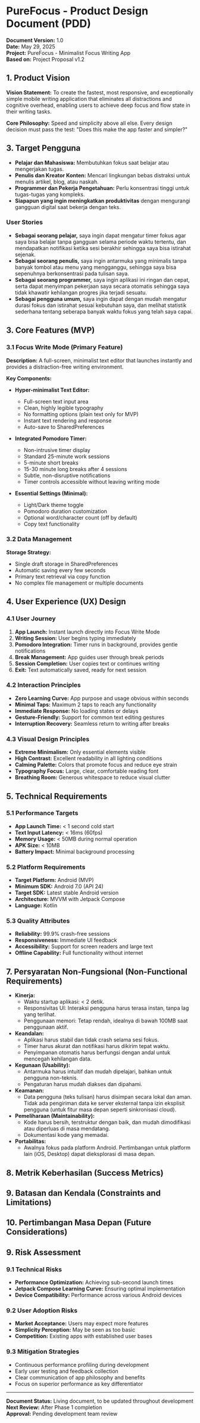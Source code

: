 # PureFocus - Product Design Document (PDD)

**Document Version:** 1.0  
**Date:** May 29, 2025  
**Project:** PureFocus - Minimalist Focus Writing App  
**Based on:** Project Proposal v1.2

## 1. Product Vision

**Vision Statement:** To create the fastest, most responsive, and exceptionally simple mobile writing application that eliminates all distractions and cognitive overhead, enabling users to achieve deep focus and flow state in their writing tasks.

**Core Philosophy:** Speed and simplicity above all else. Every design decision must pass the test: "Does this make the app faster and simpler?"

## 3. Target Pengguna

*   **Pelajar dan Mahasiswa:** Membutuhkan fokus saat belajar atau mengerjakan tugas.
*   **Penulis dan Kreator Konten:** Mencari lingkungan bebas distraksi untuk menulis artikel, blog, atau naskah.
*   **Programmer dan Pekerja Pengetahuan:** Perlu konsentrasi tinggi untuk tugas-tugas yang kompleks.
*   **Siapapun yang ingin meningkatkan produktivitas** dengan mengurangi gangguan digital saat bekerja dengan teks.

### User Stories

*   **Sebagai seorang pelajar,** saya ingin dapat mengatur timer fokus agar saya bisa belajar tanpa gangguan selama periode waktu tertentu, dan mendapatkan notifikasi ketika sesi berakhir sehingga saya bisa istirahat sejenak.
*   **Sebagai seorang penulis,** saya ingin antarmuka yang minimalis tanpa banyak tombol atau menu yang mengganggu, sehingga saya bisa sepenuhnya berkonsentrasi pada tulisan saya.
*   **Sebagai seorang programmer,** saya ingin aplikasi ini ringan dan cepat, serta dapat menyimpan pekerjaan saya secara otomatis sehingga saya tidak khawatir kehilangan progres jika terjadi sesuatu.
*   **Sebagai pengguna umum,** saya ingin dapat dengan mudah mengatur durasi fokus dan istirahat sesuai kebutuhan saya, dan melihat statistik sederhana tentang seberapa banyak waktu fokus yang telah saya capai.

## 3. Core Features (MVP)

### 3.1 Focus Write Mode (Primary Feature)

**Description:** A full-screen, minimalist text editor that launches instantly and provides a distraction-free writing environment.

**Key Components:**
- **Hyper-minimalist Text Editor:**
  - Full-screen text input area
  - Clean, highly legible typography
  - No formatting options (plain text only for MVP)
  - Instant text rendering and response
  - Auto-save to SharedPreferences

- **Integrated Pomodoro Timer:**
  - Non-intrusive timer display
  - Standard 25-minute work sessions
  - 5-minute short breaks
  - 15-30 minute long breaks after 4 sessions
  - Subtle, non-disruptive notifications
  - Timer controls accessible without leaving writing mode

- **Essential Settings (Minimal):**
  - Light/Dark theme toggle
  - Pomodoro duration customization
  - Optional word/character count (off by default)
  - Copy text functionality

### 3.2 Data Management

**Storage Strategy:**
- Single draft storage in SharedPreferences
- Automatic saving every few seconds
- Primary text retrieval via copy function
- No complex file management or multiple documents

## 4. User Experience (UX) Design

### 4.1 User Journey

1. **App Launch:** Instant launch directly into Focus Write Mode
2. **Writing Session:** User begins typing immediately
3. **Pomodoro Integration:** Timer runs in background, provides gentle notifications
4. **Break Management:** App guides user through break periods
5. **Session Completion:** User copies text or continues writing
6. **Exit:** Text automatically saved, ready for next session

### 4.2 Interaction Principles

- **Zero Learning Curve:** App purpose and usage obvious within seconds
- **Minimal Taps:** Maximum 2 taps to reach any functionality
- **Immediate Response:** No loading states or delays
- **Gesture-Friendly:** Support for common text editing gestures
- **Interruption Recovery:** Seamless return to writing after breaks

### 4.3 Visual Design Principles

- **Extreme Minimalism:** Only essential elements visible
- **High Contrast:** Excellent readability in all lighting conditions
- **Calming Palette:** Colors that promote focus and reduce eye strain
- **Typography Focus:** Large, clear, comfortable reading font
- **Breathing Room:** Generous whitespace to reduce visual clutter

## 5. Technical Requirements

### 5.1 Performance Targets

- **App Launch Time:** < 1 second cold start
- **Text Input Latency:** < 16ms (60fps)
- **Memory Usage:** < 50MB during normal operation
- **APK Size:** < 10MB
- **Battery Impact:** Minimal background processing

### 5.2 Platform Requirements

- **Target Platform:** Android (MVP)
- **Minimum SDK:** Android 7.0 (API 24)
- **Target SDK:** Latest stable Android version
- **Architecture:** MVVM with Jetpack Compose
- **Language:** Kotlin

### 5.3 Quality Attributes

- **Reliability:** 99.9% crash-free sessions
- **Responsiveness:** Immediate UI feedback
- **Accessibility:** Support for screen readers and large text
- **Offline Capability:** Full functionality without internet

## 7. Persyaratan Non-Fungsional (Non-Functional Requirements)

*   **Kinerja:**
    *   Waktu startup aplikasi: < 2 detik.
    *   Responsivitas UI: Interaksi pengguna harus terasa instan, tanpa lag yang terlihat.
    *   Penggunaan memori: Tetap rendah, idealnya di bawah 100MB saat penggunaan aktif.
*   **Keandalan:**
    *   Aplikasi harus stabil dan tidak crash selama sesi fokus.
    *   Timer harus akurat dan notifikasi harus dikirim tepat waktu.
    *   Penyimpanan otomatis harus berfungsi dengan andal untuk mencegah kehilangan data.
*   **Kegunaan (Usability):**
    *   Antarmuka harus intuitif dan mudah dipelajari, bahkan untuk pengguna non-teknis.
    *   Pengaturan harus mudah diakses dan dipahami.
*   **Keamanan:**
    *   Data pengguna (teks tulisan) harus disimpan secara lokal dan aman. Tidak ada pengiriman data ke server eksternal tanpa izin eksplisit pengguna (untuk fitur masa depan seperti sinkronisasi cloud).
*   **Pemeliharaan (Maintainability):**
    *   Kode harus bersih, terstruktur dengan baik, dan mudah dimodifikasi atau diperluas di masa mendatang.
    *   Dokumentasi kode yang memadai.
*   **Portabilitas:**
    *   Awalnya fokus pada platform Android. Pertimbangan untuk platform lain (iOS, Desktop) dapat dieksplorasi di masa depan.

## 8. Metrik Keberhasilan (Success Metrics)

## 9. Batasan dan Kendala (Constraints and Limitations)

## 10. Pertimbangan Masa Depan (Future Considerations)

## 9. Risk Assessment

### 9.1 Technical Risks
- **Performance Optimization:** Achieving sub-second launch times
- **Jetpack Compose Learning Curve:** Ensuring optimal implementation
- **Device Compatibility:** Performance across various Android devices

### 9.2 User Adoption Risks
- **Market Acceptance:** Users may expect more features
- **Simplicity Perception:** May be seen as too basic
- **Competition:** Existing apps with established user bases

### 9.3 Mitigation Strategies
- Continuous performance profiling during development
- Early user testing and feedback collection
- Clear communication of app philosophy and benefits
- Focus on superior performance as key differentiator

---

**Document Status:** Living document, to be updated throughout development  
**Next Review:** After Phase 1 completion  
**Approval:** Pending development team review
